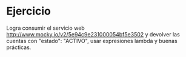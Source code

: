 # Ejercicio

Logra consumir el servicio web http://www.mocky.io/v2/5e94c9e231000054bf5e3502 y devolver las cuentas con "estado": "ACTIVO", usar expresiones lambda y buenas prácticas.
